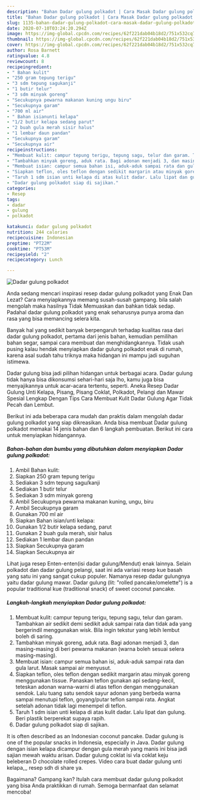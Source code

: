 ```yaml
---
description: "Bahan Dadar gulung polkadot | Cara Masak Dadar gulung polkadot Yang Lezat"
title: "Bahan Dadar gulung polkadot | Cara Masak Dadar gulung polkadot Yang Lezat"
slug: 1135-bahan-dadar-gulung-polkadot-cara-masak-dadar-gulung-polkadot-yang-lezat
date: 2020-07-10T03:24:20.294Z
image: https://img-global.cpcdn.com/recipes/62f221dab04b18d2/751x532cq70/dadar-gulung-polkadot-foto-resep-utama.jpg
thumbnail: https://img-global.cpcdn.com/recipes/62f221dab04b18d2/751x532cq70/dadar-gulung-polkadot-foto-resep-utama.jpg
cover: https://img-global.cpcdn.com/recipes/62f221dab04b18d2/751x532cq70/dadar-gulung-polkadot-foto-resep-utama.jpg
author: Rosa Barnett
ratingvalue: 4.8
reviewcount: 8
recipeingredient:
- " Bahan kulit"
- "250 gram tepung terigu"
- "3 sdm tepung sagukanji"
- "1 butir telur"
- "3 sdm minyak goreng"
- "Secukupnya pewarna makanan kuning ungu biru"
- "Secukupnya garam"
- "700 ml air"
- " Bahan isianunti kelapa"
- "1/2 butir kelapa sedang parut"
- "2 buah gula merah sisir halus"
- "1 lembar daun pandan"
- "Secukupnya garam"
- "Secukupnya air"
recipeinstructions:
- "Membuat kulit: campur tepung terigu, tepung sagu, telur dan garam. Tambahkan air sedikit demi sedikit aduk sampai rata dan tidak ada yang bergerindil menggunakan wisk. Bila ingin tekstur yang lebih lembut boleh di saring."
- "Tambahkan minyak goreng, aduk rata. Bagi adonan menjadi 3, dan masing-masing di beri pewarna makanan (warna boleh sesuai selera masing-masing)."
- "Membuat isian: campur semua bahan isi, aduk-aduk sampai rata dan gula larut. Masak sampai air menyusut."
- "Siapkan teflon, oles teflon dengan sedikit margarin atau minyak goreng menggunakan tissue. Panaskan teflon gunakan api sedang-kecil, teteskan adonan warna-warni di atas teflon dengan menggunakan sendok. Lalu tuang satu sendok sayur adonan yang berbeda warna sampai menutupi teflon, goyang/putar teflon sampai rata. Angkat setelah adonan tidak lagi menempel di teflon."
- "Taruh 1 sdm isian unti kelapa di atas kulit dadar. Lalu lipat dan gulung. Beri plastik berperekat supaya rapih."
- "Dadar gulung polkadot siap di sajikan."
categories:
- Resep
tags:
- dadar
- gulung
- polkadot

katakunci: dadar gulung polkadot 
nutrition: 244 calories
recipecuisine: Indonesian
preptime: "PT22M"
cooktime: "PT53M"
recipeyield: "2"
recipecategory: Lunch

---
```



![Dadar gulung polkadot](https://img-global.cpcdn.com/recipes/62f221dab04b18d2/751x532cq70/dadar-gulung-polkadot-foto-resep-utama.jpg)

Anda sedang mencari inspirasi resep dadar gulung polkadot yang Enak Dan Lezat? Cara menyiapkannya memang susah-susah gampang. bila salah mengolah maka hasilnya Tidak Memuaskan dan bahkan tidak sedap. Padahal dadar gulung polkadot yang enak seharusnya punya aroma dan rasa yang bisa memancing selera kita.

Banyak hal yang sedikit banyak berpengaruh terhadap kualitas rasa dari dadar gulung polkadot, pertama dari jenis bahan, kemudian pemilihan bahan segar, sampai cara membuat dan menghidangkannya. Tidak usah pusing kalau hendak menyiapkan dadar gulung polkadot enak di rumah, karena asal sudah tahu triknya maka hidangan ini mampu jadi suguhan istimewa.

Dadar gulung bisa jadi pilihan hidangan untuk berbagai acara. Dadar gulung tidak hanya bisa dikonsumsi sehari-hari saja lho, kamu juga bisa menyajikannya untuk acar-acara tertentu, seperti. Aneka Resep Dadar Gulung Unti Kelapa, Pisang, Pisang Coklat, Polkadot, Pelangi dan Mawar Spesial Lengkap Dengan Tips Cara Membuat Kulit Dadar Gulung Agar Tidak Pecah dan Lembut.


Berikut ini ada beberapa cara mudah dan praktis dalam mengolah dadar gulung polkadot yang siap dikreasikan. Anda bisa membuat Dadar gulung polkadot memakai 14 jenis bahan dan 6 langkah pembuatan. Berikut ini cara untuk menyiapkan hidangannya.

<!--inarticleads1-->

##### Bahan-bahan dan bumbu yang dibutuhkan dalam menyiapkan Dadar gulung polkadot:

1. Ambil  Bahan kulit:
1. Siapkan 250 gram tepung terigu
1. Sediakan 3 sdm tepung sagu/kanji
1. Sediakan 1 butir telur
1. Sediakan 3 sdm minyak goreng
1. Ambil Secukupnya pewarna makanan kuning, ungu, biru
1. Ambil Secukupnya garam
1. Gunakan 700 ml air
1. Siapkan  Bahan isian/unti kelapa:
1. Gunakan 1/2 butir kelapa sedang, parut
1. Gunakan 2 buah gula merah, sisir halus
1. Sediakan 1 lembar daun pandan
1. Siapkan Secukupnya garam
1. Siapkan Secukupnya air


Lihat juga resep Enten-enten(isi dadar gulung/Mendut) enak lainnya. Selain polkadot dan dadar gulung pelangi, saat ini ada variasi resep kue basah yang satu ini yang sangat cukup populer. Namanya resep dadar gulungnya yaitu dadar gulung mawar. Dadar gulung (lit: &#34;rolled pancake/omelette&#34;) is a popular traditional kue (traditional snack) of sweet coconut pancake. 

<!--inarticleads2-->

##### Langkah-langkah menyiapkan Dadar gulung polkadot:

1. Membuat kulit: campur tepung terigu, tepung sagu, telur dan garam. Tambahkan air sedikit demi sedikit aduk sampai rata dan tidak ada yang bergerindil menggunakan wisk. Bila ingin tekstur yang lebih lembut boleh di saring.
1. Tambahkan minyak goreng, aduk rata. Bagi adonan menjadi 3, dan masing-masing di beri pewarna makanan (warna boleh sesuai selera masing-masing).
1. Membuat isian: campur semua bahan isi, aduk-aduk sampai rata dan gula larut. Masak sampai air menyusut.
1. Siapkan teflon, oles teflon dengan sedikit margarin atau minyak goreng menggunakan tissue. Panaskan teflon gunakan api sedang-kecil, teteskan adonan warna-warni di atas teflon dengan menggunakan sendok. Lalu tuang satu sendok sayur adonan yang berbeda warna sampai menutupi teflon, goyang/putar teflon sampai rata. Angkat setelah adonan tidak lagi menempel di teflon.
1. Taruh 1 sdm isian unti kelapa di atas kulit dadar. Lalu lipat dan gulung. Beri plastik berperekat supaya rapih.
1. Dadar gulung polkadot siap di sajikan.


It is often described as an Indonesian coconut pancake. Dadar gulung is one of the popular snacks in Indonesia, especially in Java. Dadar gulung dengan isian kelapa dicampur dengan gula merah yang manis ini bisa jadi sajian mewah waktu arisan. Dadar gulung coklat isi vla coklat keju beleberan D chocolate rolled crepes. Video cara buat dadar gulung unti kelapa,,, resep sdh di share ya. 

Bagaimana? Gampang kan? Itulah cara membuat dadar gulung polkadot yang bisa Anda praktikkan di rumah. Semoga bermanfaat dan selamat mencoba!
